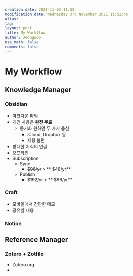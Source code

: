 ```yaml
---
creation date: 2021-11-03 11:52
modification date: Wednesday 3rd November 2021 11:52:45
alias:
tag:
layout: post
title: My Workflow
author: Jeongwoo
use_math: false
comments: false
---
```


# My Workflow

## Knowledge Manager

### Obsidian

- 마크다운 파일
- 개인 사용은 **완전 무료**
  - 동기화 원하면 두 가지 옵션
    - iCloud, Dropbox 등
    - 세팅 불편
- 방대한 지식의 연결
- 오프라인
- Subscription
  - Sync
    - ~~\$96/yr~~ > ** \$48/yr**
  - Publish
    - ~~\$192/yr~~ > ** \$96/yr**

### Craft

- 모바일에서 간단한 메모
- 공유할 내용

### Notion

## Reference Manager

### Zotero + Zotfile

- Zotero.org
-

##
